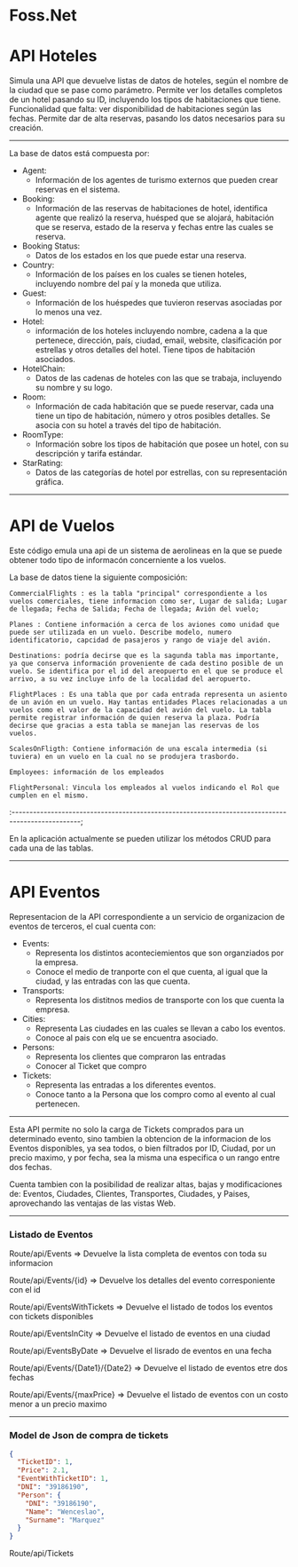 # Foss.Net

# API Hoteles

Simula una API que devuelve listas de datos de hoteles, según el nombre de la ciudad que se pase como parámetro.
Permite ver los detalles completos de un hotel pasando su ID, incluyendo los tipos de habitaciones que tiene.
Funcionalidad que falta: ver disponibilidad de habitaciones según las fechas.
Permite dar de alta reservas, pasando los datos necesarios para su creación.

------

La base de datos está compuesta por:

- Agent:
  - Información de los agentes de turismo externos que pueden crear reservas en el sistema.
- Booking:
  - Información de las reservas de habitaciones de hotel, identifica agente que realizó la reserva,
    huésped que se alojará, habitación que se reserva, estado de la reserva y fechas entre las cuales se reserva.
- Booking Status:
  - Datos de los estados en los que puede estar una reserva.
- Country: 
  - Información de los países en los cuales se tienen hoteles, incluyendo nombre del paí y la moneda que utiliza.
- Guest: 
  - Información de los huéspedes que tuvieron reservas asociadas por lo menos una vez.
- Hotel: 
  - información de los hoteles incluyendo nombre, cadena a la que pertenece, dirección, país, 
    ciudad, email, website, clasificación por estrellas y otros detalles del hotel. Tiene tipos de habitación asociados. 
- HotelChain:
  - Datos de las cadenas de hoteles con las que se trabaja, incluyendo su nombre y su logo.
- Room:
  - Información de cada habitación que se puede reservar, cada una tiene un tipo de habitación, número y otros posibles
    detalles. Se asocia con su hotel a través del tipo de habitación.
- RoomType:
  - Información sobre los tipos de habitación que posee un hotel, con su descripción y tarifa estándar.
- StarRating:
  - Datos de las categorías de hotel por estrellas, con su representación gráfica.

------

# API de Vuelos

Este código emula una api de un sistema de aerolineas en la que se puede obtener todo tipo de informacón concerniente a los vuelos.

La base de datos tiene la siguiente composición:

    CommercialFlights : es la tabla "principal" correspondiente a los vuelos comerciales, tiene informacion como ser, Lugar de salida; Lugar de llegada; Fecha de Salida; Fecha de llegada; Avión del vuelo;
    
    Planes : Contiene información a cerca de los aviones como unidad que puede ser utilizada en un vuelo. Describe modelo, numero identificatorio, capcidad de pasajeros y rango de viaje del avión.
    
    Destinations: podría decirse que es la sagunda tabla mas importante, ya que conserva información proveniente de cada destino posible de un vuelo. Se identifica por el id del areopuerto en el que se produce el arrivo, a su vez incluye info de la localidad del aeropuerto.
    
    FlightPlaces : Es una tabla que por cada entrada representa un asiento de un avión en un vuelo. Hay tantas entidades Places relacionadas a un vuelos como el valor de la capacidad del avión del vuelo. La tabla permite registrar información de quien reserva la plaza. Podría decirse que gracias a esta tabla se manejan las reservas de los vuelos.
    
    ScalesOnFligth: Contiene información de una escala intermedia (si tuviera) en un vuelo en la cual no se produjera trasbordo.
    
    Employees: información de los empleados
    
    FlightPersonal: Vincula los empleados al vuelos indicando el Rol que cumplen en el mismo.

:-------------------------------------------------------------------------------------------------;

En la aplicación actualmente se pueden utilizar los métodos CRUD para cada una de las tablas.

---

# API Eventos

Representacion de la API correspondiente a un servicio de organizacion de eventos de terceros, el cual cuenta con:

- Events:
  - Representa los distintos aconteciemientos que son organziados por la empresa.
  - Conoce el medio de tranporte con el que cuenta, al igual que la ciudad, y las entradas con las que cuenta.
- Transports:
  - Representa los distitnos medios de transporte con los que cuenta la empresa.
- Cities:
  - Representa Las ciudades en las cuales se llevan a cabo los eventos.
  - Conoce  al pais con elq ue se encuentra asociado.
- Persons: 
  - Representa los clientes que compraron las entradas 
  - Conocer al Ticket que compro
- Tickets: 
  - Representa las entradas a los diferentes eventos.
  - Conoce tanto a la Persona que los compro como al evento al cual pertenecen.

------

Esta API permite no solo la carga de Tickets comprados para un determinado evento, sino tambien la obtencion de la informacion de los Eventos disponibles, ya sea todos, o bien filtrados por ID, Ciudad, por un precio maximo, y por fecha, sea la misma una especifica o un rango entre dos fechas.

Cuenta tambien con la posibilidad de realizar altas, bajas y modificaciones de: Eventos, Ciudades, Clientes, Transportes, Ciudades, y Paises, aprovechando las ventajas de las vistas Web. 

------

### Listado de Eventos

Route/api/Events => Devuelve la lista completa de eventos con toda su informacion

Route/api/Events/{id} => Devuelve los detalles del evento corresponiente con el id

Route/api/EventsWithTickets => Devuelve el listado de todos los eventos con tickets disponibles

Route/api/EventsInCity => Devuelve el listado de eventos en una ciudad

Route/api/EventsByDate => Devuelve el lisrado de eventos en una fecha

Route/api/Events/{Date1}/{Date2} => Devuelve el listado de eventos etre dos fechas

Route/api/Events/{maxPrice} => Devuelve el listado de eventos con un costo menor a un precio maximo

------

### Model de Json de compra de tickets

```json
{
  "TicketID": 1,
  "Price": 2.1,
  "EventWithTicketID": 1,
  "DNI": "39186190",
  "Person": {
    "DNI": "39186190",
    "Name": "Wenceslao",
    "Surname": "Marquez"
  }
}
```

Route/api/Tickets
